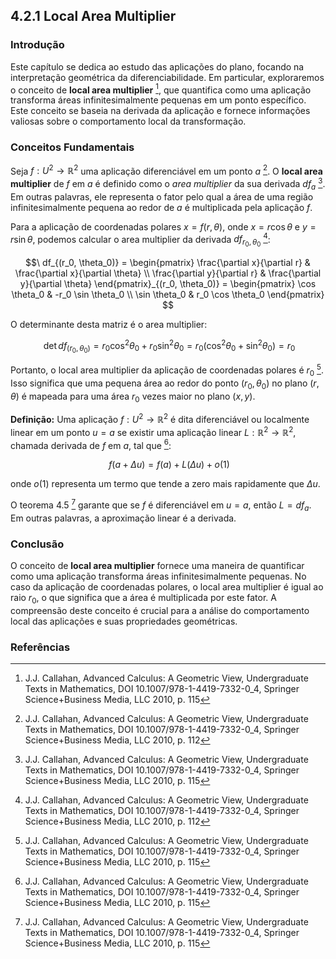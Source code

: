 ## 4.2.1 Local Area Multiplier

### Introdução

Este capítulo se dedica ao estudo das aplicações do plano, focando na interpretação geométrica da diferenciabilidade. Em particular, exploraremos o conceito de **local area multiplier** [^115], que quantifica como uma aplicação transforma áreas infinitesimalmente pequenas em um ponto específico. Este conceito se baseia na derivada da aplicação e fornece informações valiosas sobre o comportamento local da transformação.

### Conceitos Fundamentais

Seja $f: U^2 \rightarrow \mathbb{R}^2$ uma aplicação diferenciável em um ponto $a$ [^112]. O **local area multiplier** de $f$ em $a$ é definido como o *area multiplier* da sua derivada $df_a$ [^115]. Em outras palavras, ele representa o fator pelo qual a área de uma região infinitesimalmente pequena ao redor de $a$ é multiplicada pela aplicação $f$.

Para a aplicação de coordenadas polares $x = f(r, \theta)$, onde $x = r \cos \theta$ e $y = r \sin \theta$, podemos calcular o area multiplier da derivada $df_{r_0, \theta_0}$ [^112]:

$$\
df_{(r_0, \theta_0)} = \begin{pmatrix}
\frac{\partial x}{\partial r} & \frac{\partial x}{\partial \theta} \\
\frac{\partial y}{\partial r} & \frac{\partial y}{\partial \theta}
\end{pmatrix}_{(r_0, \theta_0)}
= \begin{pmatrix}
\cos \theta_0 & -r_0 \sin \theta_0 \\
\sin \theta_0 & r_0 \cos \theta_0
\end{pmatrix}
$$

O determinante desta matriz é o area multiplier:

$$\
\det df_{(r_0, \theta_0)} = r_0 \cos^2 \theta_0 + r_0 \sin^2 \theta_0 = r_0 (\cos^2 \theta_0 + \sin^2 \theta_0) = r_0
$$

Portanto, o local area multiplier da aplicação de coordenadas polares é $r_0$ [^115]. Isso significa que uma pequena área ao redor do ponto $(r_0, \theta_0)$ no plano $(r, \theta)$ é mapeada para uma área $r_0$ vezes maior no plano $(x, y)$.

**Definição:** Uma aplicação $f: U^2 \rightarrow \mathbb{R}^2$ é dita diferenciável ou localmente linear em um ponto $u = a$ se existir uma aplicação linear $L: \mathbb{R}^2 \rightarrow \mathbb{R}^2$, chamada derivada de $f$ em $a$, tal que [^115]:

$$\
f(a + \Delta u) = f(a) + L(\Delta u) + o(1)
$$

onde $o(1)$ representa um termo que tende a zero mais rapidamente que $\Delta u$.

O teorema 4.5 [^115] garante que se $f$ é diferenciável em $u = a$, então $L = df_a$. Em outras palavras, a aproximação linear é a derivada.

### Conclusão

O conceito de **local area multiplier** fornece uma maneira de quantificar como uma aplicação transforma áreas infinitesimalmente pequenas. No caso da aplicação de coordenadas polares, o local area multiplier é igual ao raio $r_0$, o que significa que a área é multiplicada por este fator. A compreensão deste conceito é crucial para a análise do comportamento local das aplicações e suas propriedades geométricas.

### Referências
[^112]: J.J. Callahan, Advanced Calculus: A Geometric View, Undergraduate Texts in Mathematics, DOI 10.1007/978-1-4419-7332-0_4, Springer Science+Business Media, LLC 2010, p. 112
[^115]: J.J. Callahan, Advanced Calculus: A Geometric View, Undergraduate Texts in Mathematics, DOI 10.1007/978-1-4419-7332-0_4, Springer Science+Business Media, LLC 2010, p. 115
<!-- END -->